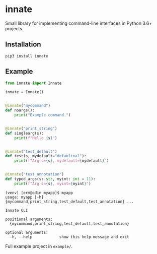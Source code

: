 # innate

Small library for implementing command-line interfaces in Python 3.6+ projects.

## Installation

`pip3 install innate`

## Example

```python
from innate import Innate

innate = Innate()


@innate("mycommand")
def noargs():
    print("Example command.")


@innate("print_string")
def singlearg(s):
    print(f"Hello {s}")


@innate("test_default")
def test(s, mydefault="defaultval"):
    print(f"Arg s={s}, mydefault={mydefault}")


@innate("test_annotation")
def typed_args(s: str, myint: int = 11):
    print(f"Arg s={s}, myint={myint}")
```

```
(venv) [erm@odin myapp]$ myapp
usage: myapp [-h] {mycommand,print_string,test_default,test_annotation} ...

Innate CLI

positional arguments:
  {mycommand,print_string,test_default,test_annotation}

optional arguments:
  -h, --help            show this help message and exit
```

Full example project in `example/`.
